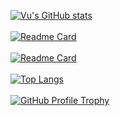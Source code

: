 [![Vu's GitHub stats](https://github-readme-stats-sigma-five.vercel.app/api?username=nphivu414&show_icons=true&count_private=true&include_all_commits=true&theme=dracula)](https://github.com/nphivu414)
</br></br>
[![Readme Card](https://github-readme-stats-sigma-five.vercel.app/api/pin/?username=nphivu414&repo=ai-fusion-kit&show_owner=true&theme=dracula)](https://github.com/nphivu414/ai-fusion-kit) 
</br></br>
[![Readme Card](https://github-readme-stats-sigma-five.vercel.app/api/pin/?username=nphivu414&repo=game-store-monorepo-app&show_owner=true&theme=dracula)](https://github.com/nphivu414/game-store-monorepo-app)
</br></br>
[![Top Langs](https://github-readme-stats-sigma-five.vercel.app/api/top-langs/?username=nphivu414&layout=compact&card_width=540px&theme=dracula)](https://github.com/nphivu414)
</br></br>
[![GitHub Profile Trophy](https://github-profile-trophy.vercel.app/?username=nphivu414&theme=dracula&margin-w=10&margin-h=10)](https://github.com/ryo-ma/github-profile-trophy)
